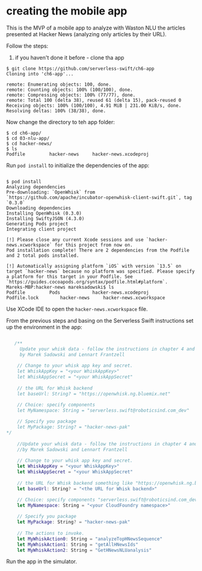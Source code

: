 # creating the mobile app

This is the MVP of a mobile app to analyze with Waston NLU the articles presented at Hacker News (analyzing only articles by their URL).

Follow the steps:

1. if you haven't done it before - clone tha app
```
$ git clone https://github.com/serverless-swift/ch6-app
Cloning into 'ch6-app'...

remote: Enumerating objects: 100, done.
remote: Counting objects: 100% (100/100), done.
remote: Compressing objects: 100% (77/77), done.
remote: Total 100 (delta 38), reused 61 (delta 15), pack-reused 0
Receiving objects: 100% (100/100), 4.91 MiB | 231.00 KiB/s, done.
Resolving deltas: 100% (38/38), done.
```

Now change the directory to teh app folder:

```
$ cd ch6-app/
$ cd 03-nlu-app/
$ cd hacker-news/
$ ls
Podfile			hacker-news		hacker-news.xcodeproj
```

Run `pod install` to initialize the dependencies of the app:

```

$ pod install
Analyzing dependencies
Pre-downloading: `OpenWhisk` from `https://github.com/apache/incubator-openwhisk-client-swift.git`, tag `0.3.0`
Downloading dependencies
Installing OpenWhisk (0.3.0)
Installing SwiftyJSON (4.3.0)
Generating Pods project
Integrating client project

[!] Please close any current Xcode sessions and use `hacker-news.xcworkspace` for this project from now on.
Pod installation complete! There are 2 dependencies from the Podfile and 2 total pods installed.

[!] Automatically assigning platform `iOS` with version `13.5` on target `hacker-news` because no platform was specified. Please specify a platform for this target in your Podfile. See `https://guides.cocoapods.org/syntax/podfile.html#platform`.
Mareks-MBP:hacker-news mareksadowski$ ls
Podfile			Pods			hacker-news.xcodeproj
Podfile.lock		hacker-news		hacker-news.xcworkspace

```

Use XCode IDE to open the `hacker-news.xcworkspace` file.

From the previous steps and basing on the Serverless Swift instructions set up the environment in the app:

```swift

   /**
     Update your whisk data - follow the instructions in chapter 4 and chapter 6 of Serverless Swift@Apress 2020
     by Marek Sadowski and Lennart Frantzell
     
    // Change to your whisk app key and secret.
    let WhiskAppKey = "<your WhiskAppKey>"
    let WhiskAppSecret = "<your WhiskAppSecret"
    
    // the URL for Whisk backend
    let baseUrl: String? = "https://openwhisk.ng.bluemix.net"

    // Choice: specify components
    let MyNamespace: String = "serverless.swift@roboticsind.com_dev"
    
    // Specify you package
    let MyPackage: String? = "hacker-news-pak"
*/
    
    //Update your whisk data - follow the instructions in chapter 4 and chapter 6 of Serverless Swift@Apress 2020
    //by Marek Sadowski and Lennart Frantzell
     
    // Change to your whisk app key and secret.
    let WhiskAppKey = "<your WhiskAppKey>"
    let WhiskAppSecret = "<your WhiskAppSecret"
    
    // the URL for Whisk backend something like "https://openwhisk.ng.bluemix.net"
    let baseUrl: String? = "<the URL for Whisk backend>"

    // Choice: specify components "serverless.swift@roboticsind.com_dev"
    let MyNamespace: String = "<your CloudFoundry namespace>"
    
    // Specify you package
    let MyPackage: String? = "hacker-news-pak"
    
    // The actions to invoke.
    let MyWhiskAction0: String = "analyzeTopHNewsSequence"
    let MyWhiskAction1: String = "getAllHNewsIds"
    let MyWhiskAction2: String = "GetHNewsNLUanalysis"


```

Run the app in the simulator.
